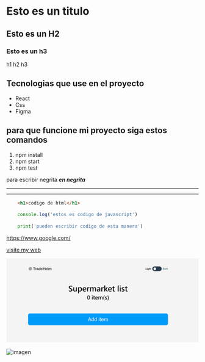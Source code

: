 # Esto es un titulo
## Esto es un H2
### Esto es un h3

h1 h2 h3

## Tecnologias que use en el proyecto
- React
- Css
- Figma

## para que funcione mi proyecto siga estos comandos
1. npm install
2. npm start
3. npm test

para escribir negrita ***en negrita***

---
___


```html
    <h1>codigo de html</h1>
```

```javascript
    console.log('estos es codigo de javascript')
```

```python
    print('pueden escribir codigo de esta manera')
```

https://www.google.com/

[visite my web](https://www.google.com/)

![en caso de no verse mi imagen que salga esto](miproyecto.png)

![imagen](https://upload.wikimedia.org/wikipedia/commons/thumb/9/99/Unofficial_JavaScript_logo_2.svg/1200px-Unofficial_JavaScript_logo_2.svg.png)